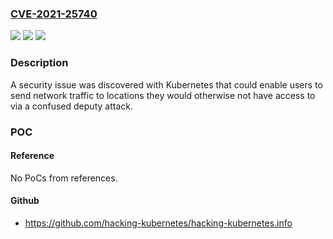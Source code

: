 ### [CVE-2021-25740](https://cve.mitre.org/cgi-bin/cvename.cgi?name=CVE-2021-25740)
![](https://img.shields.io/static/v1?label=Product&message=Kubernetes&color=blue)
![](https://img.shields.io/static/v1?label=Version&message=%3C%3D%201.20.11%20&color=brighgreen)
![](https://img.shields.io/static/v1?label=Vulnerability&message=CWE-441%20Unintended%20Proxy%20or%20Intermediary&color=brighgreen)

### Description

A security issue was discovered with Kubernetes that could enable users to send network traffic to locations they would otherwise not have access to via a confused deputy attack.

### POC

#### Reference
No PoCs from references.

#### Github
- https://github.com/hacking-kubernetes/hacking-kubernetes.info

